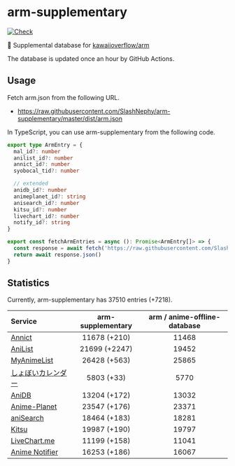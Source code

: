 # arm-supplementary

[![Check](https://github.com/SlashNephy/arm-supplementary/actions/workflows/check-node.yml/badge.svg)](https://github.com/SlashNephy/arm-supplementary/actions/workflows/check-node.yml)

💊 Supplemental database for [kawaiioverflow/arm](https://github.com/kawaiioverflow/arm)

The database is updated once an hour by GitHub Actions.

## Usage

Fetch arm.json from the following URL.

- https://raw.githubusercontent.com/SlashNephy/arm-supplementary/master/dist/arm.json

In TypeScript, you can use arm-supplementary from the following code.

```TypeScript
export type ArmEntry = {
  mal_id?: number
  anilist_id?: number
  annict_id?: number
  syobocal_tid?: number

  // extended
  anidb_id?: number
  animeplanet_id?: string
  anisearch_id?: number
  kitsu_id?: number
  livechart_id?: number
  notify_id?: string
}

export const fetchArmEntries = async (): Promise<ArmEntry[]> => {
  const response = await fetch('https://raw.githubusercontent.com/SlashNephy/arm-supplementary/master/dist/arm.json')
  return await response.json()
}
```

## Statistics

Currently, arm-supplementary has 37510 entries (+7218).

| Service                                     | arm-supplementary | arm / anime-offline-database |
| :------------------------------------------ | :---------------: | :--------------------------: |
| [Annict](https://annict.com)                |   11678 (+210)    |            11468             |
| [AniList](https://anilist.co)               |   21699 (+2247)   |            19452             |
| [MyAnimeList](https://myanimelist.net)      |   26428 (+563)    |            25865             |
| [しょぼいカレンダー](https://cal.syoboi.jp) |    5803 (+33)     |             5770             |
| [AniDB](https://anidb.net)                  |   13204 (+172)    |            13032             |
| [Anime-Planet](https://anime-planet.com)    |   23547 (+176)    |            23371             |
| [aniSearch](https://anisearch.com)          |   18464 (+183)    |            18281             |
| [Kitsu](https://kitsu.io)                   |   19987 (+190)    |            19797             |
| [LiveChart.me](https://livechart.me)        |   11199 (+158)    |            11041             |
| [Anime Notifier](https://notify.moe)        |   16253 (+186)    |            16067             |
